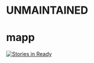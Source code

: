 # UNMAINTAINED

mapp
====

[![Stories in Ready](https://badge.waffle.io/militiajs/mapp.png?label=ready&title=Ready)](http://waffle.io/militiajs/mapp)
